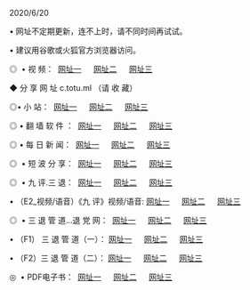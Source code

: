 <p>2020/6/20
<p>• 网址不定期更新，连不上时，请不同时间再试试。
<p>• 建议用谷歌或火狐官方浏览器访问。
<p>◎  • 视 频： 
<a href="http://ech.csso.cam/" target="_blank">网址一</a> 　 
<a href="http://ebh.csso.cam/" target="_blank">网址二</a> 　 
<a href="http://eah.csso.cam/b.html" target="_blank">网址三</a>
<p>◆ 分 享 网 址  c.totu.ml  （请 收 藏） </p>

<p>◎•  小 站：  
<a href="http://ech.csso.cam/f.html" target="_blank">网址一</a> 　 
<a href="http://ebh.csso.cam/h.html" target="_blank">网址二</a> 　 
<a href="http://eah.csso.cam/k/" target="_blank">网址三</a></p><p>

<p>◎  • 翻 墙 软 件 ：  
<a href="http://ech.csso.cam/ff/" target="_blank">网址一</a> 　 
<a href="http://ebh.csso.cam/s/read/a1_nd.html" target="_blank">网址二</a> 　 
<a href="http://eah.csso.cam/ff/index.html" target="_blank">网址三</a></p>
<p>◎  • 每 日 新 闻：  
<a href="http://ech.csso.cam/day/" target="_blank">网址一</a> 　 
<a href="http://ebh.csso.cam/day/" target="_blank">网址二</a> 　 
<a href="http://eah.csso.cam/day/index.html" target="_blank">网址三</a></p>
<p>◎   • 短 波 分 享：  
<a href="http://ech.csso.cam/h/" target="_blank">网址一</a> 　 
<a href="http://eah.csso.cam/h/" target="_blank">网址二</a> 　 
<a href="http://ebh.csso.cam/h/index.html" target="_blank">网址三</a></p>
<p>◎   • 九 评.三 退：  
<a href="http://ech.csso.cam/t/" target="_blank">网址一</a> 　 
<a href="http://eah.csso.cam/v2/index.html" target="_blank">网址二</a> 　 
<a href="http://ebh.csso.cam/tt/index.html" target="_blank">网址三</a> 　</p>
<p>  • （E2_视频/语音）《九 评》视频/语音: 
<a href="http://ech.csso.cam/7738.html" target="_blank">网址一</a> 　 
<a href="http://eah.csso.cam/7614.html" target="_blank">网址二</a> 　 
<a href="http://ebh.csso.cam/7633.html" target="_blank">网址三</a></p>
<p>◎   • 三 退 管 道...退 党 网：  
<a href="http://ech.csso.cam/go/td1.html" target="_blank">网址一</a> 　 
<a href="http://eah.csso.cam/go/td2.html" target="_blank">网址二</a> 　 
<a href="http://ebh.csso.cam/go/td3.html" target="_blank">网址三</a></p>
<p>  • （F1） 三 退 管 道（一）： 
<a href="http://ech.csso.cam/dd/" target="_blank">网址一</a> 　 
<a href="http://eah.csso.cam/s/read/a1_tdx.html" target="_blank">网址二</a> 　 
<a href="http://ebh.csso.cam/dd/" target="_blank">网址三</a></p>
<p>  • （F2）三 退 管 道（二）： 
<a href="http://eah.csso.cam/d/" target="_blank">网址一</a> 　 
<a href="http://ech.csso.cam/d/index.html" target="_blank">网址二</a> 　 
<a href="http://ebh.csso.cam/d/" target="_blank">网址三</a></p>
<p>◎   • PDF电子书：  
<a href="http://ech.csso.cam/p/" target="_blank">网址一</a> 　 
<a href="http://ebh.csso.cam/p/index.html" target="_blank">网址二</a> 　 
<a href="http://eah.csso.cam/p/" target="_blank">网址三</a></p>
